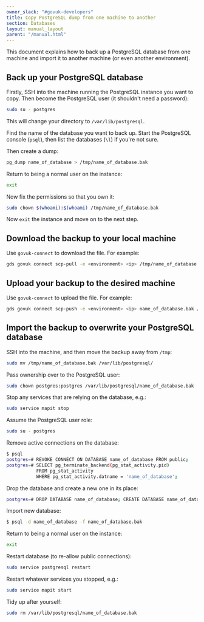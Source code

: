 ```yaml
---
owner_slack: "#govuk-developers"
title: Copy PostgreSQL dump from one machine to another
section: Databases
layout: manual_layout
parent: "/manual.html"
---
```


This document explains how to back up a PostgreSQL database from one machine
and import it to another machine (or even another environment).

## Back up your PostgreSQL database

Firstly, SSH into the machine running the PostgreSQL instance you want to copy.
Then become the PostgreSQL user (it shouldn't need a password):

```sh
sudo su - postgres
```

This will change your directory to `/var/lib/postgresql`.

Find the name of the database you want to back up. Start the PostgreSQL console
(`psql`), then list the databases (`\l`) if you're not sure.

Then create a dump:

```sh
pg_dump name_of_database > /tmp/name_of_database.bak
```

Return to being a normal user on the instance:

```sh
exit
```

Now fix the permissions so that you own it:

```sh
sudo chown $(whoami):$(whoami) /tmp/name_of_database.bak
```

Now `exit` the instance and move on to the next step.

## Download the backup to your local machine

Use `govuk-connect` to download the file. For example:

```sh
gds govuk connect scp-pull -e <environment> <ip> /tmp/name_of_database.bak
```

## Upload your backup to the desired machine

Use `govuk-connect` to upload the file. For example:

```sh
gds govuk connect scp-push -e <environment> <ip> name_of_database.bak /tmp
```

## Import the backup to overwrite your PostgreSQL database

SSH into the machine, and then move the backup away from `/tmp`:

```sh
sudo mv /tmp/name_of_database.bak /var/lib/postgresql/
```

Pass ownership over to the PostgreSQL user:

```sh
sudo chown postgres:postgres /var/lib/postgresql/name_of_database.bak
```

Stop any services that are relying on the database, e.g.:

```sh
sudo service mapit stop
```

Assume the PostgreSQL user role:

```sh
sudo su - postgres
```

Remove active connections on the database:

```sh
$ psql
postgres=# REVOKE CONNECT ON DATABASE name_of_database FROM public;
postgres=# SELECT pg_terminate_backend(pg_stat_activity.pid)
           FROM pg_stat_activity
           WHERE pg_stat_activity.datname = 'name_of_database';
```

Drop the database and create a new one in its place:

```sh
postgres=# DROP DATABASE name_of_database; CREATE DATABASE name_of_database;
```

Import new database:

```sh
$ psql -d name_of_database -f name_of_database.bak
```

Return to being a normal user on the instance:

```sh
exit
```

Restart database (to re-allow public connections):

```sh
sudo service postgresql restart
```

Restart whatever services you stopped, e.g.:

```sh
sudo service mapit start
```

Tidy up after yourself:

```sh
sudo rm /var/lib/postgresql/name_of_database.bak
```
